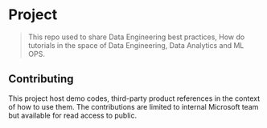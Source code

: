 # Project

> This repo used to share Data Engineering best practices, How do tutorials in the space of Data Engineering, Data Analytics and ML OPS.

## Contributing

This project host demo codes, third-party product references in the context of how to use them. The contributions are limited to internal Microsoft team but available for read access to public.
